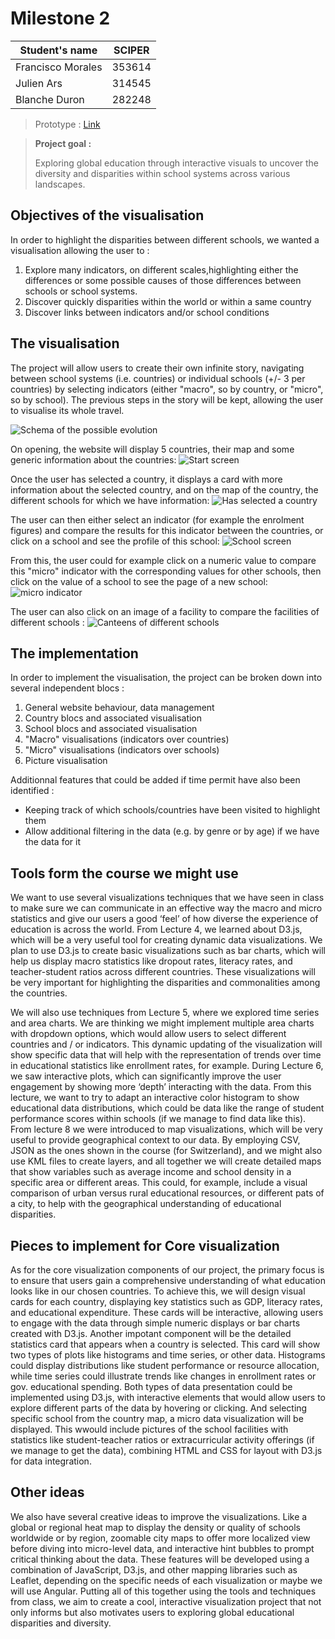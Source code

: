 # Milestone 2

| Student's name    | SCIPER |
| ----------------- | ------ |
| Francisco Morales | 353614 |
| Julien Ars        | 314545 |
| Blanche Duron     | 282248 |

> Prototype : [Link](https://bduron99.github.io/)

> **Project goal :** 
> 
> Exploring global education through interactive visuals to uncover the diversity and disparities within school systems across various landscapes.

## Objectives of the visualisation

In order to highlight the disparities between different schools, we wanted a visualisation allowing the user to :

1. Explore many indicators, on different scales,highlighting either the differences or some possible causes of those differences between schools or school systems.
2. Discover quickly disparities within the world or within a same country
3. Discover links between indicators and/or school conditions

## The visualisation

The project will allow users to create their own infinite story, navigating between school systems (i.e. countries) or individual schools (+/- 3 per countries) by selecting indicators (either "macro", so by country, or "micro", so by school). The previous steps in the story will be kept, allowing the user to visualise its whole travel.

![Schema of the possible evolution](schema.svg)

On opening, the website will display 5 countries, their map and some generic information about the countries:
![Start screen](Start.svg)

Once the user has selected a country, it displays a card with more information about the selected country, and on the map of the country, the different schools for which we have information:
![Has selected a country](Step1.svg)

The user can then either select an indicator (for example the enrolment figures) and compare the results for this indicator between the countries, or click on a school  and see the profile of this school:
![School screen](Step2.png)

From this, the user could for example click on a numeric value to compare this "micro" indicator with the corresponding values for other schools, then click on the value of a school to see the page of a new school:
![micro indicator](Step4.png)

The user can also click on an image of a facility to compare the facilities of different schools :
![Canteens of different schools](Step5.png)

## The implementation

In order to implement the visualisation, the project can be broken down into several independent blocs :

1. General website behaviour, data management
2. Country blocs and associated visualisation
3. School blocs and associated visualisation
4. "Macro" visualisations (indicators over countries)
5. "Micro" visualisations (indicators over schools)
6. Picture visualisation

Additionnal features that could be added if time permit have also been identified :

- Keeping track of which schools/countries have been visited to highlight them
- Allow additional filtering in the data (e.g. by genre or by age) if we have the data for it

## Tools form the course we might use

We want to use several visualizations techniques that we have seen in class to make sure we can communicate in an effective way the macro and micro statistics and give our users a good ‘feel’ of how diverse the experience of education is across the world. From Lecture 4, we learned about D3.js, which will be a very useful tool for creating dynamic data visualizations. We plan to use D3.js to create basic visualizations such as bar charts, which will help us display macro statistics like dropout rates, literacy rates, and teacher-student ratios across different countries. These visualizations will be very important for highlighting the disparities and commonalities among the countries.

We will also use techniques from Lecture 5, where we explored time series and area charts. We are thinking we might implement multiple area charts with dropdown options, which would allow users to select different countries and / or indicators. This dynamic updating of the visualization will show specific data that will help with the representation of trends over time in educational statistics like enrollment rates, for example.
During Lecture 6, we saw interactive plots, which can significantly improve the user engagement by showing more ‘depth’ interacting with the data. From this lecture, we want to try to adapt an interactive color histogram to show educational data distributions, which could be data like the range of student performance scores within schools (if we manage to find data like this). From lecture 8 we were introduced to map visualizations, which will be very useful to provide geographical context to our data. By employing CSV, JSON as the ones shown in the course (for Switzerland), and we might also use KML files to create layers, and all together we will create detailed maps that show variables such as average income and school density in a specific area or different areas. This could, for example, include a visual comparison of urban versus rural educational resources, or different pats of a city, to help with the geographical understanding of educational disparities.

## Pieces to implement for Core visualization

As for the core visualization components of our project, the primary focus is to ensure that users gain a comprehensive understanding of what education looks like in our chosen countries. To achieve this, we will design visual cards for each country, displaying key statistics such as GDP, literacy rates, and educational expenditure. These cards will be interactive, allowing users to engage with the data through simple numeric displays or bar charts created with D3.js.
Another impotant component will be the detailed statistics card that appears when a country is selected. This card will show two types of plots like histograms and time series, or other data. Histograms could display distributions like student performance or resource allocation, while time series could illustrate trends like changes in enrollment rates or gov. educational spending. Both types of data presentation could be implemented using D3.js, with interactive elements that would allow users to explore different parts of the data by hovering or clicking.
And selecting specific school from the country map, a micro data visualization will be displayed. This wwould include pictures of the school facilities with statistics like student-teacher ratios or extracurricular activity offerings (if we manage to get the data), combining HTML and CSS for layout with D3.js for data integration.

## Other ideas

We also have several creative ideas to improve the visualizations. Like a global or regional heat map to display the density or quality of schools worldwide or by region, zoomable city maps to offer more localized view before diving into micro-level data, and interactive hint bubbles to prompt critical thinking about the data. These features will be developed using a combination of JavaScript, D3.js, and other mapping libraries such as Leaflet, depending on the specific needs of each visualization or maybe we will use Angular.
Putting all of this together using the tools and techniques from class, we aim to create a cool, interactive visualization project that not only informs but also motivates users to exploring global educational disparities and diversity.
